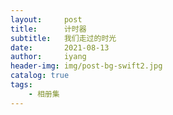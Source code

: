 ```yaml
---
layout:     post
title:      计时器
subtitle:   我们走过的时光
date:       2021-08-13
author:     iyang
header-img: img/post-bg-swift2.jpg
catalog: true
tags:
    - 相册集
---
```

